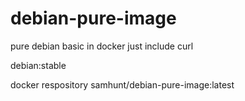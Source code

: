# debian-pure-image
pure debian basic in docker
just include curl

debian:stable

docker respository
samhunt/debian-pure-image:latest